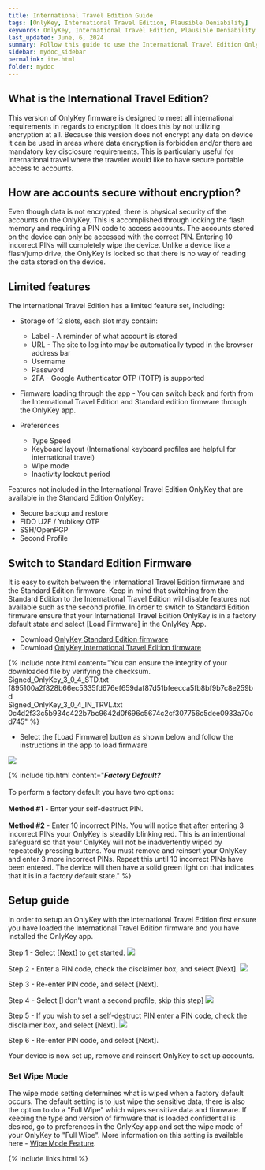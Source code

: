 ```yaml
---
title: International Travel Edition Guide
tags: [OnlyKey, International Travel Edition, Plausible Deniability]
keywords: OnlyKey, International Travel Edition, Plausible Deniability
last_updated: June, 6, 2024
summary: Follow this guide to use the International Travel Edition OnlyKey
sidebar: mydoc_sidebar
permalink: ite.html
folder: mydoc
---
```


## What is the International Travel Edition?

This version of OnlyKey firmware is designed to meet all international requirements in regards to encryption. It does this by not utilizing encryption at all. Because this version does not encrypt any data on device it can be used in areas where data encryption is forbidden and/or there are mandatory key disclosure requirements. This is particularly useful for international travel where the traveler would like to have secure portable access to accounts.

## How are accounts secure without encryption?

Even though data is not encrypted, there is physical security of the accounts on the OnlyKey. This is accomplished through locking the flash memory and requiring a PIN code to access accounts. The accounts stored on the device can only be accessed with the correct PIN. Entering 10 incorrect PINs will completely wipe the device. Unlike a device like a flash/jump drive, the OnlyKey is locked so that there is no way of reading the data stored on the device.

## Limited features

The International Travel Edition has a limited feature set, including:

- Storage of 12 slots, each slot may contain:
  - Label - A reminder of what account is stored
  - URL - The site to log into may be automatically typed in the browser address bar
  - Username
  - Password
  - 2FA - Google Authenticator OTP (TOTP) is supported

- Firmware loading through the app - You can switch back and forth from the International Travel Edition and Standard edition firmware through the OnlyKey app.

- Preferences
  - Type Speed
  - Keyboard layout (International keyboard profiles are helpful for international travel)
  - Wipe mode
  - Inactivity lockout period

Features not included in the International Travel Edition OnlyKey that are available in the Standard Edition OnlyKey:
- Secure backup and restore
- FIDO U2F / Yubikey OTP
- SSH/OpenPGP
- Second Profile

## Switch to Standard Edition Firmware

It is easy to switch between the International Travel Edition firmware and the Standard Edition firmware. Keep in mind that switching from the Standard Edition to the International Travel Edition will disable features not available such as the second profile. In order to switch to Standard Edition firmware ensure that your International Travel Edition OnlyKey is in a factory default state and select [Load Firmware] in the OnlyKey App.

- Download <a href="https://github.com/trustcrypto/OnlyKey-Firmware/releases/download/v3.0.4-prod/Signed_OnlyKey_3_0_4_STD.txt" target="_blank" download>OnlyKey Standard Edition firmware</a>
- Download <a href="https://github.com/trustcrypto/OnlyKey-Firmware/releases/download/v3.0.4-prod/Signed_OnlyKey_3_0_4_STD.txt" target="_blank" download>OnlyKey International Travel Edition firmware</a>

{% include note.html content="You can ensure the integrity of your downloaded file by verifying the checksum. <br>Signed_OnlyKey_3_0_4_STD.txt f895100a2f828b66ec5335fd676ef659daf87d51bfeecca5fb8bf9b7c8e259bd<br>Signed_OnlyKey_3_0_4_IN_TRVL.txt 0c4d2f33c5b934c422b7bc9642d0f696c5674c2cf307756c5dee0933a70cd745" %}

- Select the [Load Firmware] button as shown below and follow the instructions in the app to load firmware

![](https://raw.githubusercontent.com/trustcrypto/trustcrypto.github.io/pages/images/ite6.png)

{% include tip.html content="***Factory Default?***<br><br>
To perform a factory default you have two options:
<br>
<br>
**Method #1** - Enter your self-destruct PIN.
<br>
<br>
**Method #2** - Enter 10 incorrect PINs. You will notice that after entering 3 incorrect PINs your OnlyKey is steadily blinking red. This is an intentional safeguard so that your OnlyKey will not be inadvertently wiped by repeatedly pressing buttons. You must remove and reinsert your OnlyKey and enter 3 more incorrect PINs. Repeat this until 10 incorrect PINs have been entered. The device will then have a solid green light on that indicates that it is in a factory default state." %}

## Setup guide

In order to setup an OnlyKey with the International Travel Edition first ensure you have loaded the International Travel Edition firmware and you have installed the OnlyKey app.

Step 1 - Select [Next] to get started.
![](https://raw.githubusercontent.com/trustcrypto/trustcrypto.github.io/pages/images/ite1.png)

Step 2 - Enter a PIN code, check the disclaimer box, and select [Next].
![](https://raw.githubusercontent.com/trustcrypto/trustcrypto.github.io/pages/images/ite2.png)

Step 3 - Re-enter PIN code, and select [Next].

Step 4 - Select [I don't want a second profile, skip this step]
![](https://raw.githubusercontent.com/trustcrypto/trustcrypto.github.io/pages/images/ite4.png)

Step 5 - If you wish to set a self-destruct PIN enter a PIN code, check the disclaimer box, and select [Next].
![](https://raw.githubusercontent.com/trustcrypto/trustcrypto.github.io/pages/images/ite5.png)

Step 6 - Re-enter PIN code, and select [Next].

Your device is now set up, remove and reinsert OnlyKey to set up accounts.

### Set Wipe Mode

The wipe mode setting determines what is wiped when a factory default occurs. The default setting is to just wipe the sensitive data, there is also the option to do a "Full Wipe" which wipes sensitive data and firmware. If keeping the type and version of firmware that is loaded confidential is desired, go to preferences in the OnlyKey app and set the wipe mode of your OnlyKey to "Full Wipe". More information on this setting is available here - [Wipe Mode Feature](https://docs.crp.to/usersguide.html#configurable-wipe-mode).

{% include links.html %}
